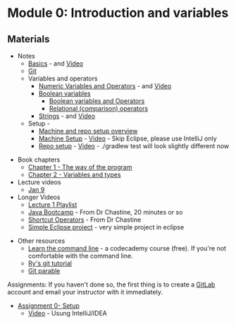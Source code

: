 Module 0: Introduction and variables 
===

## Materials
+ Notes
    * [Basics](../../content/Basics.md) - and [Video](https://youtu.be/FXqtJoo0FYo)
    * [Git](http://okaram.github.io/IntroJava/html/notes/git.html)
    * Variables and operators
        + [Numeric Variables and Operators](../../content/IntVariablesAndOperators.md) - and [Video](https://youtu.be/1JEtmEthcS4)
        + [Boolean variables](../../content/Booleans.md) 
            + [Boolean variables and Operators](https://youtu.be/h7ss6NgYB5M)
            + [Relational (comparison) operators](https://youtu.be/ZIjRLlcHL4w)
        + [Strings](../../content/Strings.md) - and [Video](https://youtu.be/5NVH_mSiDdg)
    + Setup - 
        + [Machine and repo setup overview](https://youtu.be/PRuTSVsYIzs)  
        + [Machine Setup](../../content/Setup.md) - [Video](https://youtu.be/0HKQmnVcTNY) - Skip Eclipse, please use IntelliJ only
        + [Repo setup](../../content/RepoSetup.md) - [Video](https://youtu.be/YWMs-PHFKK0)   - ./gradlew test will look slightly different now
* Book chapters
    + [Chapter 1 - The way of the program](http://greenteapress.com/thinkjava6/html/thinkjava6002.html)
    + [Chapter 2 - Variables and types](http://greenteapress.com/thinkjava6/html/thinkjava6003.html)
* Lecture videos
    + [Jan 9](https://youtu.be/wBXDbou7As0)    
* Longer Videos
	+ [Lecture 1 Playlist](https://www.youtube.com/playlist?list=PLK5RwQeVk5YwszV6P2rCkNWabgpS89Hy-)
    + [Java Bootcamp](https://www.youtube.com/watch?v=8nOg6mtH-oo&list=UUSH2TieRlco7uQOGU8Vppnw) - From Dr Chastine, 20 minutes or so
    + [Shortcut Operators](https://www.youtube.com/watch?v=6z5pvttt31k&list=UUSH2TieRlco7uQOGU8Vppnw) - From Dr Chastine
    + [Simple Eclipse project](https://www.youtube.com/watch?v=RBlFk61eQX4) - very simple project in eclipse
+ Other resources
    + [Learn the command line](https://www.codecademy.com/learn/learn-the-command-line) - a codecademy course (free). If you're not comfortable with the command line.
    + [Ry's git tutorial](http://rypress.com/tutorials/git/index)
    + [Git parable](http://tom.preston-werner.com/2009/05/19/the-git-parable.html)
    
Assignments:
If you haven't done so, the first thing is to create a [GitLab](http://gitlab.com) account and email your instructor with it immediately.

* [Assignment 0- Setup](Assignments/A0.md) 
    * [Video](https://youtu.be/O0YJXXNqlYE) - Usung IntelliJ/IDEA

